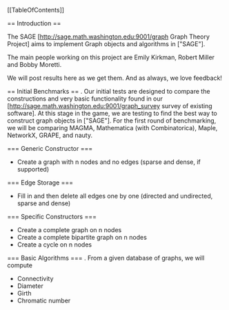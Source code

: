 [[TableOfContents]]

==  Introduction ==

The SAGE [http://sage.math.washington.edu:9001/graph Graph Theory Project] aims to implement Graph objects and algorithms in ["SAGE"].

The main people working on this project are Emily Kirkman, Robert Miller and Bobby Moretti.

We will post results here as we get them.  And as always, we love feedback!

== Initial Benchmarks ==
 . Our initial tests are designed to compare the constructions and very basic functionality found in our [http://sage.math.washington.edu:9001/graph_survey survey of existing software].  At this stage in the game, we are testing to find the best way to construct graph objects in ["SAGE"].  For the first round of benchmarking, we will be comparing MAGMA, Mathematica (with Combinatorica), Maple, NetworkX, GRAPE, and nauty.

=== Generic Constructor ===
 * Create a graph with n nodes and no edges (sparse and dense, if supported)

=== Edge Storage ===
 * Fill in and then delete all edges one by one (directed and undirected, sparse and dense)

=== Specific Constructors ===
 * Create a complete graph on n nodes
 * Create a complete bipartite graph on n nodes
 * Create a cycle on n nodes

=== Basic Algorithms ===
 . From a given database of graphs, we will compute
 * Connectivity
 * Diameter
 * Girth
 * Chromatic number
